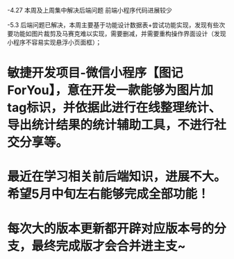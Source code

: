 -4.27 本周及上周集中解决后端问题 前端小程序代码进展较少
                                        
-5.3 后端问题已解决，本周主要基于功能设计数据表+尝试功能实现，发现有些次要功能如图片裁剪及马赛克难以实现，需要删减，并需要重构操作界面设计（发现小程序不容易实现悬浮小页面框）；

# 敏捷开发项目-微信小程序【图记ForYou】，意在开发一款能够为图片加tag标识，并依据此进行在线整理统计、导出统计结果的统计辅助工具，不进行社交分享等。
# 最近在学习相关前后端知识，进展不大。希望5月中旬左右能够完成全部功能！
# 每次大的版本更新都开辟对应版本号的分支，最终完成版才会合并进主支~
